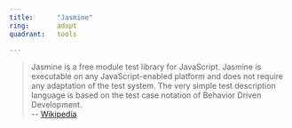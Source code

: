 ```yaml
---
title:      "Jasmine"
ring:       adopt
quadrant:   tools

---
```


> Jasmine is a free module test library for JavaScript. Jasmine is executable on any JavaScript-enabled platform and does not require any adaptation of the test system. The very simple test description language is based on the test case notation of Behavior Driven Development.  
> -- [Wikipedia](https://www.wikipedia.org/)
